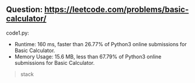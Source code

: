 ## Question: https://leetcode.com/problems/basic-calculator/

code1.py:
* Runtime: 160 ms, faster than 26.77% of Python3 online submissions for Basic Calculator.
* Memory Usage: 15.6 MB, less than 67.79% of Python3 online submissions for Basic Calculator.
> stack